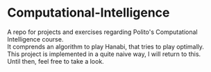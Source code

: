 # Computational-Intelligence
A repo for projects and exercises regarding Polito's Computational Intelligence course.  
It comprends an algorithm to play Hanabi, that tries to play optimally.  
This project is implemented in a quite naive way, I will return to this.  
Until then, feel free to take a look.  
